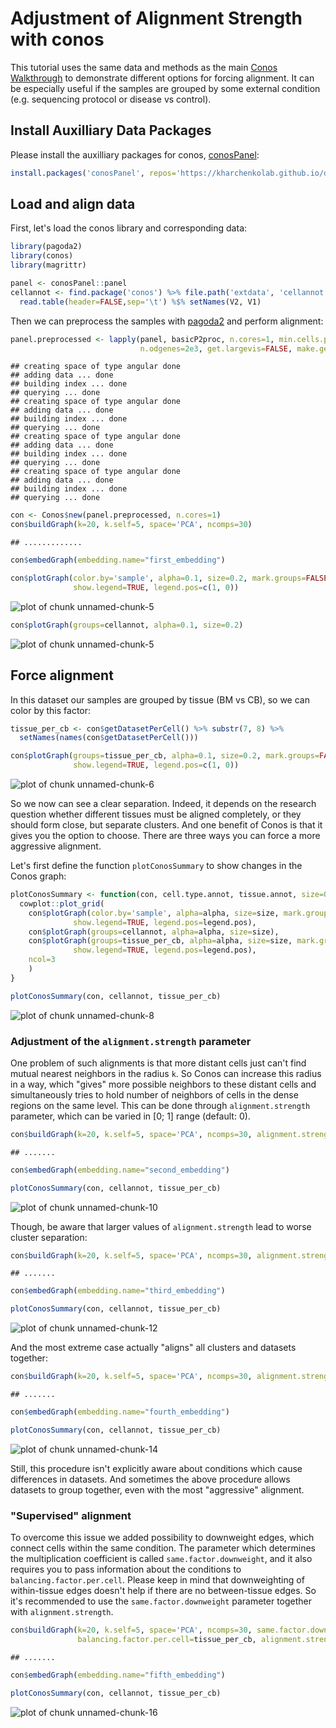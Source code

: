 # Adjustment of Alignment Strength with conos

This tutorial uses the same data and methods as the main [Conos Walkthrough](https://github.com/kharchenkolab/conos/blob/main/doc/walkthrough.md) to demonstrate different options 
for forcing alignment. It can be especially useful if the samples are grouped by some external 
condition (e.g. sequencing protocol or disease vs control).

## Install Auxilliary Data Packages

Please install the auxilliary packages for conos, [conosPanel](https://github.com/kharchenkolab/conosPanel):

```r
install.packages('conosPanel', repos='https://kharchenkolab.github.io/drat/', type='source')
```

## Load and align data

First, let's load the conos library and corresponding data:


```r
library(pagoda2)
library(conos)
library(magrittr)

panel <- conosPanel::panel
cellannot <- find.package('conos') %>% file.path('extdata', 'cellannot.txt') %>%
  read.table(header=FALSE,sep='\t') %$% setNames(V2, V1)
```

Then we can preprocess the samples with [pagoda2](https://github.com/kharchenkolab/pagoda2) and perform alignment:


```r
panel.preprocessed <- lapply(panel, basicP2proc, n.cores=1, min.cells.per.gene=0, 
                             n.odgenes=2e3, get.largevis=FALSE, make.geneknn=FALSE)
```

```
## creating space of type angular done
## adding data ... done
## building index ... done
## querying ... done
## creating space of type angular done
## adding data ... done
## building index ... done
## querying ... done
## creating space of type angular done
## adding data ... done
## building index ... done
## querying ... done
## creating space of type angular done
## adding data ... done
## building index ... done
## querying ... done
```


```r
con <- Conos$new(panel.preprocessed, n.cores=1)
con$buildGraph(k=20, k.self=5, space='PCA', ncomps=30)
```

```
## .............
```

```r
con$embedGraph(embedding.name="first_embedding")

con$plotGraph(color.by='sample', alpha=0.1, size=0.2, mark.groups=FALSE, 
              show.legend=TRUE, legend.pos=c(1, 0))
```

![plot of chunk unnamed-chunk-5](figure_adjust_alignment_strength/unnamed-chunk-5-1.png)

```r
con$plotGraph(groups=cellannot, alpha=0.1, size=0.2)
```

![plot of chunk unnamed-chunk-5](figure_adjust_alignment_strength/unnamed-chunk-5-2.png)

## Force alignment

In this dataset our samples are grouped by tissue (BM vs CB), so we can color by this factor:


```r
tissue_per_cb <- con$getDatasetPerCell() %>% substr(7, 8) %>% 
  setNames(names(con$getDatasetPerCell()))

con$plotGraph(groups=tissue_per_cb, alpha=0.1, size=0.2, mark.groups=FALSE, 
              show.legend=TRUE, legend.pos=c(1, 0))
```

![plot of chunk unnamed-chunk-6](figure_adjust_alignment_strength/unnamed-chunk-6-1.png)

So we now can see a clear separation. Indeed, it depends on the research question whether different 
tissues must be aligned completely, or they should form close, but separate clusters. And
one benefit of Conos is that it gives you the option to choose. There are three ways you can 
force a more aggressive alignment.

Let's first define the function `plotConosSummary` to show changes in the Conos graph:


```r
plotConosSummary <- function(con, cell.type.annot, tissue.annot, size=0.2, alpha=0.1, legend.pos=c(1, 0)) {
  cowplot::plot_grid(
    con$plotGraph(color.by='sample', alpha=alpha, size=size, mark.groups=FALSE, 
              show.legend=TRUE, legend.pos=legend.pos),
    con$plotGraph(groups=cellannot, alpha=alpha, size=size),
    con$plotGraph(groups=tissue_per_cb, alpha=alpha, size=size, mark.groups=FALSE, 
              show.legend=TRUE, legend.pos=legend.pos),
    ncol=3
    )
}
```


```r
plotConosSummary(con, cellannot, tissue_per_cb)
```

![plot of chunk unnamed-chunk-8](figure_adjust_alignment_strength/unnamed-chunk-8-1.png)


### Adjustment of the `alignment.strength` parameter

One problem of such alignments is that more distant cells just can't find mutual nearest 
neighbors in the radius `k`. So Conos can increase this radius in a way, which "gives" more
possible neighbors to these distant cells and simultaneously tries to hold number of neighbors of cells in 
the dense regions on the same level. This can be done through `alignment.strength` parameter,
which can be varied in [0; 1] range (default: 0).


```r
con$buildGraph(k=20, k.self=5, space='PCA', ncomps=30, alignment.strength=0.3)
```

```
## .......
```

```r
con$embedGraph(embedding.name="second_embedding")
```



```r
plotConosSummary(con, cellannot, tissue_per_cb)
```

![plot of chunk unnamed-chunk-10](figure_adjust_alignment_strength/unnamed-chunk-10-1.png)

Though, be aware that larger values of `alignment.strength` lead to worse cluster separation:


```r
con$buildGraph(k=20, k.self=5, space='PCA', ncomps=30, alignment.strength=0.6)
```

```
## .......
```

```r
con$embedGraph(embedding.name="third_embedding")
```



```r
plotConosSummary(con, cellannot, tissue_per_cb)
```

![plot of chunk unnamed-chunk-12](figure_adjust_alignment_strength/unnamed-chunk-12-1.png)

And the most extreme case actually "aligns" all clusters and datasets together:


```r
con$buildGraph(k=20, k.self=5, space='PCA', ncomps=30, alignment.strength=1.0)
```

```
## .......
```

```r
con$embedGraph(embedding.name="fourth_embedding")
```


```r
plotConosSummary(con, cellannot, tissue_per_cb)
```

![plot of chunk unnamed-chunk-14](figure_adjust_alignment_strength/unnamed-chunk-14-1.png)

Still, this procedure isn't explicitly aware about conditions which cause differences in datasets.
And sometimes the above procedure allows datasets to group together, even with the most "aggressive" alignment.

### "Supervised" alignment

To overcome this issue we added possibility to downweight edges, which connect cells within
the same condition. The parameter which determines the multiplication coefficient is called
`same.factor.downweight`, and it also requires you to pass information about the conditions
to `balancing.factor.per.cell`. Please keep in mind that downweighting of within-tissue
edges doesn't help if there are no between-tissue edges. So it's recommended to use the
`same.factor.downweight` parameter together with `alignment.strength`.


```r
con$buildGraph(k=20, k.self=5, space='PCA', ncomps=30, same.factor.downweight=0.1, 
               balancing.factor.per.cell=tissue_per_cb, alignment.strength=0.3)
```

```
## .......
```

```r
con$embedGraph(embedding.name="fifth_embedding")
```


```r
plotConosSummary(con, cellannot, tissue_per_cb)
```

![plot of chunk unnamed-chunk-16](figure_adjust_alignment_strength/unnamed-chunk-16-1.png)
